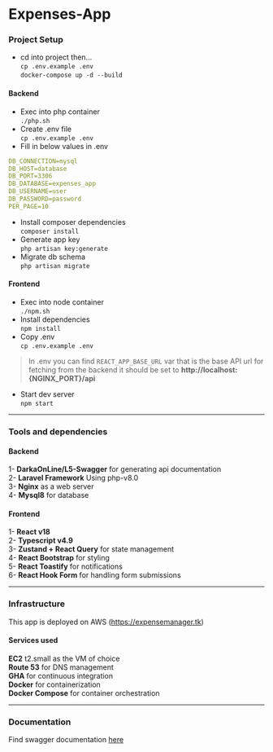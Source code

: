 # Expenses-App

### Project Setup

- cd into project then...  
`cp .env.example .env`  
`docker-compose up -d --build`

#### Backend
- Exec into php container  
`./php.sh`  
- Create .env file  
`cp .env.example .env`
- Fill in below values in .env  
```yaml
DB_CONNECTION=mysql
DB_HOST=database
DB_PORT=3306
DB_DATABASE=expenses_app
DB_USERNAME=user
DB_PASSWORD=password
PER_PAGE=10
```
- Install composer dependencies  
`composer install`  
- Generate app key  
`php artisan key:generate`  
- Migrate db schema  
`php artisan migrate`  

#### Frontend
- Exec into node container  
`./npm.sh`  
- Install dependencies  
`npm install`
- Copy .env  
`cp .env.example .env`  
> In .env you can find `REACT_APP_BASE_URL` var that is the base API url for fetching from the backend it should be set to **http://localhost:{NGINX_PORT}/api**  
- Start dev server  
`npm start`  

-------------------------
### Tools and dependencies

#### Backend
1- **DarkaOnLine/L5-Swagger** for generating api documentation  
2- **Laravel Framework** Using php-v8.0  
3- **Nginx** as a web server  
4- **Mysql8** for database  

#### Frontend
1- **React v18**  
2- **Typescript v4.9**  
3- **Zustand + React Query** for state management  
4- **React Bootstrap** for styling  
5- **React Toastify** for notifications  
6- **React Hook Form** for handling form submissions  

--------------------------

### Infrastructure

This app is deployed on AWS (https://expensemanager.tk)

#### Services used
**EC2** t2.small as the VM of choice  
**Route 53** for DNS management  
**GHA** for continuous integration  
**Docker** for containerization  
**Docker Compose** for container orchestration  

---------------------------

### Documentation

Find swagger documentation [here](https://expensemanager.tk/api/documentation)  
